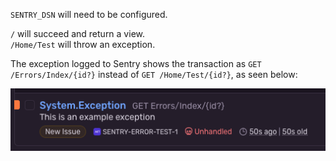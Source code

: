 `SENTRY_DSN` will need to be configured.

`/` will succeed and return a view.  
`/Home/Test` will throw an exception.

The exception logged to Sentry shows the transaction as `GET /Errors/Index/{id?}` instead of `GET /Home/Test/{id?}`, as seen below:

![screenshot of Sentry error](sentry_error_screenshot.png)